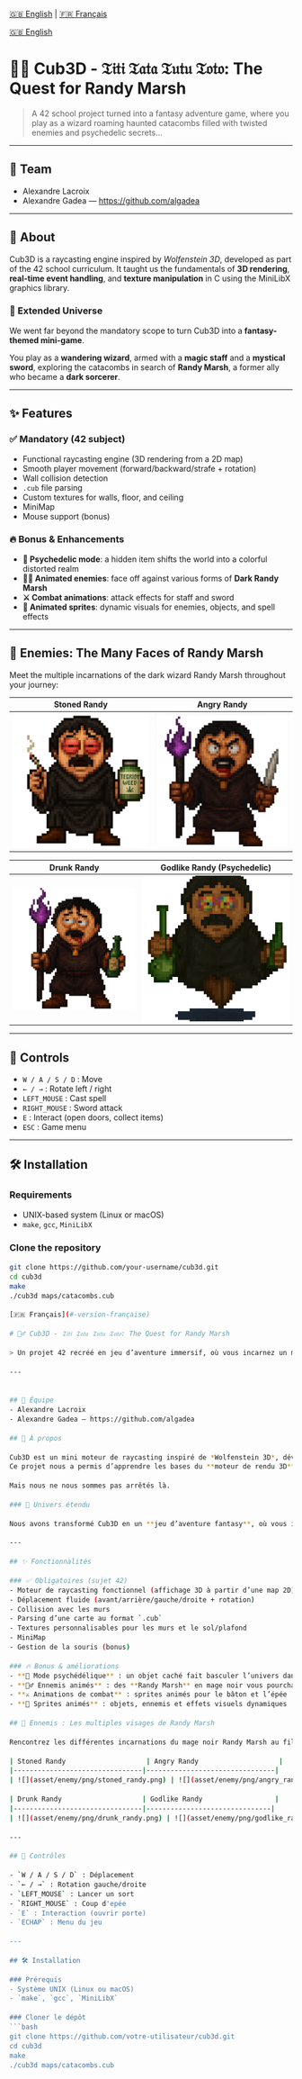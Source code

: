 [🇬🇧 English](#-english-version) | [🇫🇷 Français](#-version-française)

[🇬🇧 English](#-english-version)
# 🧙‍♂️ Cub3D - 𝔗𝔦𝔱𝔦 𝔗𝔞𝔱𝔞 𝔗𝔲𝔱𝔲 𝔗𝔬𝔱𝔬: The Quest for Randy Marsh

> A 42 school project turned into a fantasy adventure game, where you play as a wizard roaming haunted catacombs filled with twisted enemies and psychedelic secrets...

---

## 👥 Team

- Alexandre Lacroix
- Alexandre Gadea — https://github.com/algadea

---

## 📖 About

Cub3D is a raycasting engine inspired by *Wolfenstein 3D*, developed as part of the 42 school curriculum.
It taught us the fundamentals of **3D rendering**, **real-time event handling**, and **texture manipulation** in C using the MiniLibX graphics library.

### 🚀 Extended Universe

We went far beyond the mandatory scope to turn Cub3D into a **fantasy-themed mini-game**.

You play as a **wandering wizard**, armed with a **magic staff** and a **mystical sword**, exploring the catacombs in search of **Randy Marsh**, a former ally who became a **dark sorcerer**.

---

## ✨ Features

### ✅ Mandatory (42 subject)
- Functional raycasting engine (3D rendering from a 2D map)
- Smooth player movement (forward/backward/strafe + rotation)
- Wall collision detection
- `.cub` file parsing
- Custom textures for walls, floor, and ceiling
- MiniMap
- Mouse support (bonus)

### 🔥 Bonus & Enhancements
- **💊 Psychedelic mode**: a hidden item shifts the world into a colorful distorted realm
- **🧙‍♂️ Animated enemies**: face off against various forms of **Dark Randy Marsh**
- **⚔️ Combat animations**: attack effects for staff and sword
- **🌈 Animated sprites**: dynamic visuals for enemies, objects, and spell effects

---

## 👾 Enemies: The Many Faces of Randy Marsh

Meet the multiple incarnations of the dark wizard Randy Marsh throughout your journey:

| Stoned Randy                    | Angry Randy                    |
|--------------------------------|--------------------------------|
| ![](asset/enemy/png/stoned_randy.png) | ![](asset/enemy/png/angry_randy.png) |

| Drunk Randy                    | Godlike Randy (Psychedelic)    |
|--------------------------------|--------------------------------|
| ![](asset/enemy/png/drunk_randy.png) | ![](asset/enemy/png/godlike_randy.png) |

---

## 🧠 Controls

- `W / A / S / D` : Move
- `← / →` : Rotate left / right
- `LEFT_MOUSE` : Cast spell
- `RIGHT_MOUSE` : Sword attack
- `E` : Interact (open doors, collect items)
- `ESC` : Game menu

---

## 🛠️ Installation

### Requirements
- UNIX-based system (Linux or macOS)
- `make`, `gcc`, `MiniLibX`

### Clone the repository
```bash
git clone https://github.com/your-username/cub3d.git
cd cub3d
make
./cub3d maps/catacombs.cub

[🇫🇷 Français](#-version-française)

# 🧙‍♂️ Cub3D - 𝔗𝔦𝔱𝔦 𝔗𝔞𝔱𝔞 𝔗𝔲𝔱𝔲 𝔗𝔬𝔱𝔬: The Quest for Randy Marsh

> Un projet 42 recréé en jeu d’aventure immersif, où vous incarnez un mage explorant des catacombes hantées par des ennemis loufoques et des secrets psychédéliques...

---


## 👥 Équipe
- Alexandre Lacroix
- Alexandre Gadea — https://github.com/algadea

## 📖 À propos

Cub3D est un mini moteur de raycasting inspiré de *Wolfenstein 3D*, développé dans le cadre du cursus 42.
Ce projet nous a permis d’apprendre les bases du **moteur de rendu 3D**, de la **gestion d’événements**, et de la **manipulation de textures** en C avec la MiniLibX.

Mais nous ne nous sommes pas arrêtés là.

### 🚀 Univers étendu

Nous avons transformé Cub3D en un **jeu d’aventure fantasy**, où vous incarnez un **mage aventurier**, armé d’un **bâton de sorcier** et d’une **épée magique**, explorant les catacombes à la recherche de **Randy Marsh**, devenu un **mage noir démoniaque**.

---

## ✨ Fonctionnalités

### ✅ Obligatoires (sujet 42)
- Moteur de raycasting fonctionnel (affichage 3D à partir d’une map 2D)
- Déplacement fluide (avant/arrière/gauche/droite + rotation)
- Collision avec les murs
- Parsing d’une carte au format `.cub`
- Textures personnalisables pour les murs et le sol/plafond
- MiniMap
- Gestion de la souris (bonus)

### 🔥 Bonus & améliorations
- **💊 Mode psychédélique** : un objet caché fait basculer l’univers dans une ambiance colorée et distordue
- **🧙‍♂️ Ennemis animés** : des **Randy Marsh** en mage noir vous pourchassent dans les catacombes
- **⚔️ Animations de combat** : sprites animés pour le bâton et l’épée
- **🌈 Sprites animés** : objets, ennemis et effets visuels dynamiques

## 👾 Ennemis : Les multiples visages de Randy Marsh

Rencontrez les différentes incarnations du mage noir Randy Marsh au fil de votre aventure :

| Stoned Randy                    | Angry Randy                    |
|--------------------------------|--------------------------------|
| ![](asset/enemy/png/stoned_randy.png) | ![](asset/enemy/png/angry_randy.png) |

| Drunk Randy                    | Godlike Randy                  |
|--------------------------------|-------------------------------|
| ![](asset/enemy/png/drunk_randy.png) | ![](asset/enemy/png/godlike_randy.png) |

---

## 🧠 Contrôles

- `W / A / S / D` : Déplacement
- `← / →` : Rotation gauche/droite
- `LEFT_MOUSE` : Lancer un sort
- `RIGHT_MOUSE` : Coup d'epée
- `E` : Interaction (ouvrir porte)
- `ECHAP` : Menu du jeu

---

## 🛠️ Installation

### Prérequis
- Système UNIX (Linux ou macOS)
- `make`, `gcc`, `MiniLibX`

### Cloner le dépôt
```bash
git clone https://github.com/votre-utilisateur/cub3d.git
cd cub3d
make
./cub3d maps/catacombs.cub

